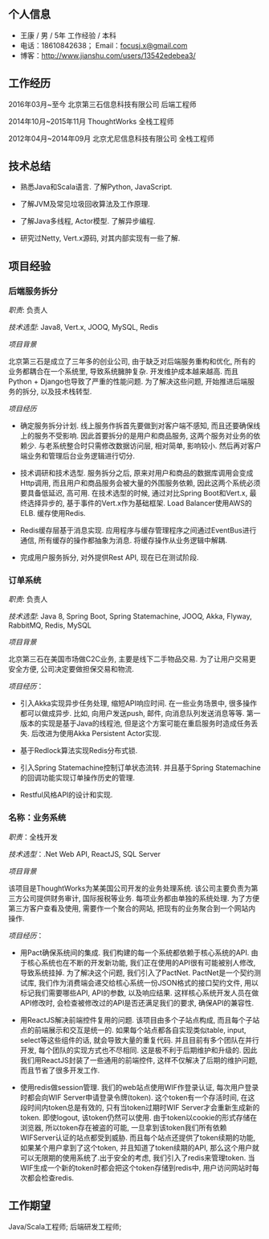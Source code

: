 ## 个人信息

- 王康 / 男 / 5年 工作经验 / 本科
- 电话：18610842638； Email：focusj.x@gmail.com
- 博客：http://www.jianshu.com/users/13542edebea3/

## 工作经历

2016年03月~至今         北京第三石信息科技有限公司  后端工程师

2014年10月~2015年11月   ThoughtWorks            全栈工程师

2012年04月~2014年09月   北京尤尼信息科技有限公司    全栈工程师

## 技术总结

- 熟悉Java和Scala语言. 了解Python, JavaScript.

- 了解JVM及常见垃圾回收算法及工作原理.

- 了解Java多线程, Actor模型. 了解异步编程.

- 研究过Netty, Vert.x源码, 对其内部实现有一些了解.

## 项目经验

### 后端服务拆分

*职责*: 负责人

*技术选型*: Java8, Vert.x, JOOQ, MySQL, Redis

*项目背景*

北京第三石是成立了三年多的创业公司, 由于缺乏对后端服务重构和优化, 所有的业务都耦合在一个系统里, 导致系统臃肿复杂. 开发维护成本越来越高. 而且Python + Django也导致了严重的性能问题. 为了解决这些问题, 开始推进后端服务的拆分, 以及技术栈转型.

*项目经历*

- 确定服务拆分计划. 线上服务作拆首先要做到对客户端不感知, 而且还要确保线上的服务不受影响. 因此首要拆分的是用户和商品服务, 这两个服务对业务的依赖少. 与老系统整合时只需修改数据访问层, 相对简单, 影响较小. 然后再对客户端业务和管理后台业务逻辑进行切分.

- 技术调研和技术选型. 服务拆分之后, 原来对用户和商品的数据库调用会变成Http调用, 而且用户和商品服务会被大量的外围服务依赖, 因此这两个系统必须要具备低延迟, 高可用. 在技术选型的时候, 通过对比Spring Boot和Vert.x, 最终选择异步的, 基于事件的Vert.x作为基础框架. Load Balancer使用AWS的ELB. 缓存使用Redis.

- Redis缓存层基于消息实现. 应用程序与缓存管理程序之间通过EventBus进行通信, 所有缓存的操作都抽象为消息. 将缓存操作从业务逻辑中解耦.

- 完成用户服务拆分, 对外提供Rest API, 现在已在测试阶段.

### 订单系统

*职责*: 负责人

*技术选型*: Java 8, Spring Boot, Spring Statemachine, JOOQ, Akka, Flyway, RabbitMQ, Redis, MySQL

*项目背景*

北京第三石在美国市场做C2C业务, 主要是线下二手物品交易. 为了让用户交易更安全方便, 公司决定要做担保交易和物流.

*项目经历*：

- 引入Akka实现异步任务处理, 缩短API响应时间. 在一些业务场景中, 很多操作都可以做成异步. 比如, 向用户发送push, 邮件, 向消息队列发送消息等等. 第一版本的实现是基于Java的线程池, 但是这个方案可能在重启服务时造成任务丢失. 后改进为使用Akka Persistent Actor实现.

- 基于Redlock算法实现Redis分布式锁.

- 引入Spring Statemachine控制订单状态流转. 并且基于Spring Statemachine的回调功能实现订单操作历史的管理.

- Restful风格API的设计和实现.

### 名称：业务系统

*职责*：全栈开发

*技术选型*：.Net Web API, ReactJS, SQL Server

*项目背景*

该项目是ThoughtWorks为某美国公司开发的业务处理系统. 该公司主要负责为第三方公司提供财务审计, 国际报税等业务. 每项业务都由单独的系统处理. 为了方便第三方客户查看及使用, 需要作一个聚合的网站, 把现有的业务聚合到一个网站内操作.

*项目经历*：

- 用Pact确保系统间的集成. 我们构建的每一个系统都依赖于核心系统的API. 由于核心系统也在不断的开发新功能, 我们正在使用的API很有可能被别人修改, 导致系统挂掉. 为了解决这个问题, 我们引入了PactNet. PactNet是一个契约测试库, 我们作为消费端会递交给核心系统一份JSON格式的接口契约文件, 用以标记我们需要哪些API, API的参数, 以及响应结果. 这样核心系统开发人员在做API修改时, 会检查被修改过的API是否还满足我们的要求, 确保API的兼容性.

- 用ReactJS解决前端控件复用的问题. 该项目由多个子站点构成, 而且每个子站点的前端展示和交互是统一的. 如果每个站点都各自实现类似table, input, select等这些组件的话, 就会导致大量的重复代码. 并且目前有多个团队在并行开发, 每个团队的实现方式也不尽相同. 这是极不利于后期维护和升级的. 因此我们用ReactJS封装了一些通用的前端控件, 这样不仅解决了后期的维护问题,而且节省了很多开发工作.

- 使用redis做session管理. 我们的web站点使用WIF作登录认证, 每次用户登录时都会向WIF Server申请登录令牌(token). 这个token有一个存活时间, 在这段时间内token总是有效的, 只有当token过期时WIF Server才会重新生成新的token. 即使logout, 该token仍然可以使用. 由于token以cookie的形式存储在浏览器, 所以token存在被盗的可能, 一旦拿到该token我们所有依赖WIFServer认证的站点都受到威胁. 而且每个站点还提供了token续期的功能, 如果某个用户拿到了这个token, 并且知道了token续期的API, 那么这个用户就可以无限期的使用系统了.出于安全的考虑, 我们引入了redis来管理token. 当WIF生成一个新的token时都会把这个token存储到redis中, 用户访问网站时每次都会检查redis. 

## 工作期望

Java/Scala工程师; 后端研发工程师;
